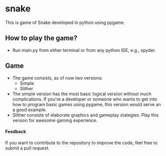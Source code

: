 # snake

This is game of Snake developed in python using pygame.

## How to play the game?

- Run main.py from either terminal or from any python IDE, e.g., spyder.

## Game

- The game consists, as of now two versions:
    * Simple
    * Slither
- The simple version has the most basic logical version without much complications. If you're a developer or someone who wants to get into how to program basic games using pygame, this version would serve an a good example.
- Slither consists of elaborate graphics and gameplay stategies. Play this version for awesome gaming experience.

#### Feedback
If you want to contribute to the repository to improve the code, feel free to submit a pull request.
